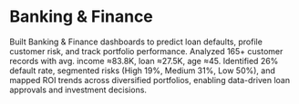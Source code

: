 # Banking & Finance
Built Banking & Finance dashboards to predict loan defaults, profile customer risk, and track portfolio performance. Analyzed 165+ customer records with avg. income ≈83.8K, loan ≈27.5K, age ≈45. Identified 26% default rate, segmented risks (High 19%, Medium 31%, Low 50%), and mapped ROI trends across diversified portfolios, enabling data-driven loan approvals and investment decisions.
